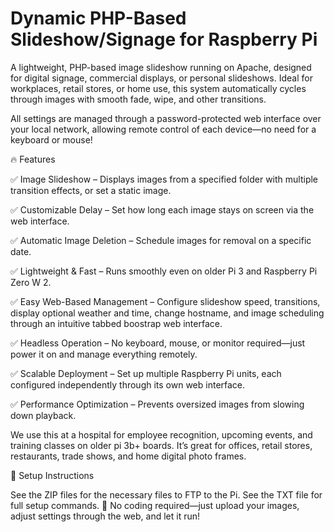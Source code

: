 # Dynamic PHP-Based Slideshow/Signage for Raspberry Pi

A lightweight, PHP-based image slideshow running on Apache, designed for digital signage, commercial displays, or personal slideshows. Ideal for workplaces, retail stores, or home use, this system automatically cycles through images with smooth fade, wipe, and other transitions.

All settings are managed through a password-protected web interface over your local network, allowing remote control of each device—no need for a keyboard or mouse!

🔥 Features

✅ Image Slideshow – Displays images from a specified folder with multiple transition effects, or set a static image.

✅ Customizable Delay – Set how long each image stays on screen via the web interface.

✅ Automatic Image Deletion – Schedule images for removal on a specific date.

✅ Lightweight & Fast – Runs smoothly even on older Pi 3 and Raspberry Pi Zero W 2.

✅ Easy Web-Based Management – Configure slideshow speed, transitions, display optional weather and time, change hostname, and image scheduling through an intuitive tabbed boostrap web interface.

✅ Headless Operation – No keyboard, mouse, or monitor required—just power it on and manage everything remotely.

✅ Scalable Deployment – Set up multiple Raspberry Pi units, each configured independently through its own web interface.

✅ Performance Optimization – Prevents oversized images from slowing down playback.


We use this at a hospital for employee recognition, upcoming events, and training classes on older pi 3b+ boards. It’s great for offices, retail stores, restaurants, trade shows, and home digital photo frames.

💾 Setup Instructions

See the ZIP files for the necessary files to FTP to the Pi.
See the TXT file for full setup commands.
🚀 No coding required—just upload your images, adjust settings through the web, and let it run!



